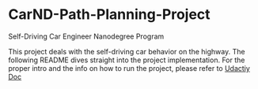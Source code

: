 # CarND-Path-Planning-Project
Self-Driving Car Engineer Nanodegree Program
   
This project deals with the self-driving car behavior on the highway. The following README dives straight into the
project implementation.  For the proper intro and the info on how to run the project, please refer to
[Udactiy Doc](./README_udacity.md)